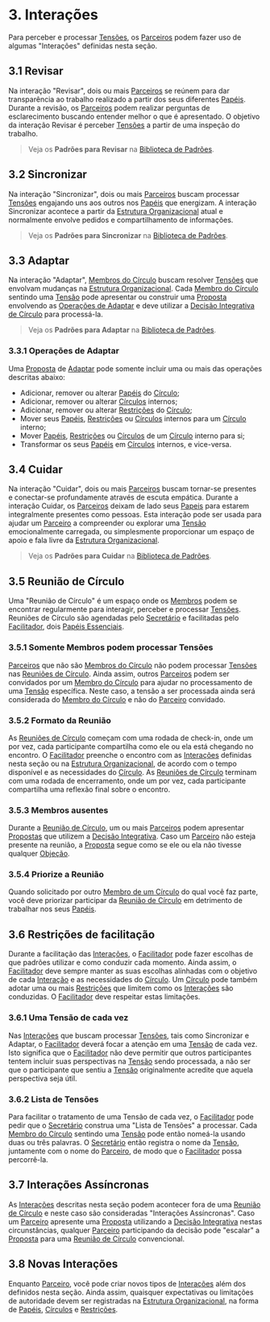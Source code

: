 # 3. <span id="interacoes">Interações</span>

Para perceber e processar [Tensões][tensoes], os [Parceiros][parceiros] podem fazer uso de algumas "Interações" definidas nesta seção.

## 3.1 <span id="revisar">Revisar</span>

Na interação "Revisar", dois ou mais [Parceiros][parceiros] se reúnem para dar transparência ao trabalho realizado a partir dos seus diferentes [Papéis][papeis]. Durante a revisão, os [Parceiros][parceiros] podem realizar perguntas de esclarecimento buscando entender melhor o que é apresentado. O objetivo da interação Revisar é perceber [Tensões][tensoes] a partir de uma inspeção do trabalho.

> Veja os **Padrões para Revisar** na [Biblioteca de Padrões](../biblioteca/README.md).

## 3.2 <span id="sincronizar">Sincronizar</span>

Na interação "Sincronizar", dois ou mais [Parceiros][parceiros] buscam processar [Tensões][tensoes] engajando uns aos outros nos [Papéis][papeis] que energizam. A interação Sincronizar acontece a partir da [Estrutura Organizacional][estrutura-organizacional] atual e normalmente envolve pedidos e compartilhamento de informações.

> Veja os **Padrões para Sincronizar** na [Biblioteca de Padrões](../biblioteca/README.md).

## 3.3 <span id="adaptar">Adaptar</span>

Na interação "Adaptar", [Membros do Círculo][membros-do-circulo] buscam resolver [Tensões][tensoes] que envolvam mudanças na [Estrutura Organizacional][estrutura-organizacional]. Cada [Membro do Círculo][membros-do-circulo] sentindo uma [Tensão][tensoes] pode apresentar ou construir uma [Proposta][propostas] envolvendo as [Operações de Adaptar][operacoes-de-adaptar] e deve utilizar a [Decisão Integrativa de Círculo][decisao-integrativa-de-circulo] para processá-la.

> Veja os **Padrões para Adaptar** na [Biblioteca de Padrões](../biblioteca/README.md).

### 3.3.1 <span id="operacoes-de-adaptar">Operações de Adaptar</span>

Uma [Proposta][propostas] de [Adaptar][adaptar] pode somente incluir uma ou mais das operações descritas abaixo:

* Adicionar, remover ou alterar [Papéis][papeis] do [Círculo][circulos];
* Adicionar, remover ou alterar [Círculos][circulos] internos;
* Adicionar, remover ou alterar [Restrições][restricoes] do [Círculo][circulos];
* Mover seus [Papéis][papeis], [Restrições][restricoes] ou [Círculos][circulos] internos para um [Círculo][circulos] interno;
* Mover [Papéis][papeis], [Restrições][restricoes] ou [Círculos][circulos] de um [Círculo][circulos] interno para si;
* Transformar os seus [Papéis][papeis] em [Círculos][circulos] internos, e vice-versa.

## 3.4 <span id="cuidar">Cuidar</span>

Na interação "Cuidar", dois ou mais [Parceiros][parceiros] buscam tornar-se presentes e conectar-se profundamente através de escuta empática. Durante a interação Cuidar, os [Parceiros][parceiros] deixam de lado seus [Papeis][papeis] para estarem integralmente presentes como pessoas. Esta interação pode ser usada para ajudar um [Parceiro][parceiros] a compreender ou explorar uma [Tensão][tensoes] emocionalmente carregada, ou simplesmente proporcionar um espaço de apoio e fala livre da [Estrutura Organizacional][estrutura-organizacional].

> Veja os **Padrões para Cuidar** na [Biblioteca de Padrões](../biblioteca/README.md).

## 3.5 <span id="reuniao-de-circulo">Reunião de Círculo</span>

Uma "Reunião de Círculo" é um espaço onde os [Membros][membros-do-circulo] podem se encontrar regularmente para interagir, perceber e processar [Tensões][tensoes]. Reuniões de Círculo são agendadas pelo [Secretário][secretario] e facilitadas pelo [Facilitador][facilitador], dois [Papéis Essenciais][papeis-essenciais].

### 3.5.1 <span id="somente-membros-podem-processar-tensoes">Somente Membros podem processar Tensões</span>

[Parceiros][parceiros] que não são [Membros do Círculo][membros-do-circulo] não podem processar [Tensões][tensoes] nas [Reuniões de Círculo][reunioes]. Ainda assim, outros [Parceiros][parceiros] podem ser convidados por um [Membro do Círculo][membros-do-circulo] para ajudar no processamento de uma [Tensão][tensoes] específica. Neste caso, a tensão a ser processada ainda será considerada do [Membro do Círculo][membros-do-circulo] e não do [Parceiro][parceiros] convidado.

### 3.5.2 <span id="formato-da-reuniao">Formato da Reunião</span>

As [Reuniões de Círculo][reunioes] começam com uma rodada de check-in, onde um por vez, cada participante compartilha como ele ou ela está chegando no encontro. O [Facilitador][facilitador] preenche o encontro com as [Interações][interacoes] definidas nesta seção ou na [Estrutura Organizacional][estrutura-organizacional], de acordo com o tempo disponível e as necessidades do [Círculo][circulos]. As [Reuniões de Círculo][reunioes] terminam com uma rodada de encerramento, onde um por vez, cada participante compartilha uma reflexão final sobre o encontro.

### 3.5.3 <span id="membros-ausentes">Membros ausentes</span>

Durante a [Reunião de Círculo][reunioes], um ou mais [Parceiros][parceiros] podem apresentar [Propostas][propostas] que utilizem a [Decisão Integrativa][decisao-integrativa]. Caso um [Parceiro][parceiros] não esteja presente na reunião, a [Proposta][propostas] segue como se ele ou ela não tivesse qualquer [Objeção][objecoes].

### 3.5.4 <span id="">Priorize a Reunião</span>

Quando solicitado por outro [Membro de um Círculo][membros-do-circulo] do qual você faz parte, você deve priorizar participar da [Reunião de Círculo][reunioes] em detrimento de trabalhar nos seus [Papéis][papeis].

## 3.6 <span id="restricoes-de-facilitacao">Restrições de facilitação</span>

Durante a facilitação das [Interações][interacoes], o [Facilitador][facilitador] pode fazer escolhas de que padrões utilizar e como conduzir cada momento. Ainda assim, o [Facilitador][facilitador] deve sempre manter as suas escolhas alinhadas com o objetivo de cada [Interação][interacoes] e as necessidades do [Círculo][circulos]. Um [Círculo][circulos] pode também adotar uma ou mais [Restrições][restricoes] que limitem como os [Interações][interacoes] são conduzidas. O [Facilitador][facilitador] deve respeitar estas limitações.

### 3.6.1 <span id="uma-tensao-de-cada-vez">Uma Tensão de cada vez</span>

Nas [Interações][interacoes] que buscam processar [Tensões][tensoes], tais como Sincronizar e Adaptar, o [Facilitador][facilitador] deverá focar a atenção em uma [Tensão][tensoes] de cada vez. Isto significa que o [Facilitador][facilitador] não deve permitir que outros participantes tentem incluir suas perspectivas na [Tensão][tensoes] sendo processada, a não ser que o participante que sentiu a [Tensão][tensoes] originalmente acredite que aquela perspectiva seja útil.

### 3.6.2 <span id="lista-de-tensoes">Lista de Tensões</span>

Para facilitar o tratamento de uma Tensão de cada vez, o [Facilitador][facilitador] pode pedir que o [Secretário][secretario] construa uma "Lista de Tensões" a processar. Cada [Membro do Círculo][membros-do-circulo] sentindo uma [Tensão][tensoes] pode então nomeá-la usando duas ou três palavras. O [Secretário][secretario] então registra o nome da [Tensão][tensoes], juntamente com o nome do [Parceiro][parceiros], de modo que o [Facilitador](#papeis-essenciais.md#facilitador) possa percorrê-la.

## 3.7 <span id="interacoes-assincronas">Interações Assíncronas</span>

As [Interações][interacoes] descritas nesta seção podem acontecer fora de uma [Reunião de Círculo][reunioes] e neste caso são consideradas "Interações Assíncronas". Caso um [Parceiro][parceiros] apresente uma [Proposta][propostas] utilizando a [Decisão Integrativa][decisao-integrativa] nestas circunstâncias, qualquer [Parceiro][parceiros] participando da decisão pode "escalar" a [Proposta][propostas] para uma [Reunião de Círculo][reunioes] convencional.

## 3.8 <span id="novas-interacoes">Novas Interações</span>

Enquanto [Parceiro][parceiros], você pode criar novos tipos de [Interações][interacoes] além dos definidos nesta seção. Ainda assim, quaisquer expectativas ou limitações de autoridade devem ser registradas na [Estrutura Organizacional][estrutura-organizacional], na forma de [Papéis][papeis], [Círculos][circulos] e [Restrições][restricoes].

<!-- Links -->
[meta-acordos]: README.md

[proposito-evolutivo]: organizacao.md#proposito-evolutivo
[organizacao]: organizacao.md
[tensoes]: organizacao.md#tensoes
[parceiros]: organizacao.md#parceiros

[estrutura-organizacional]: estrutura-organizacional.md
[membros-do-circulo]: estrutura-organizacional.md#membros-do-circulo
[papeis]: estrutura-organizacional.md#papeis
[restricoes]: estrutura-organizacional.md#restricoes
[circulos]: estrutura-organizacional.md#circulos

[decisao-integrativa]: decisoes.md#decisao-integrativa
[decisao-integrativa-de-circulo]: decisoes.md#decisao-integrativa-de-circulo
[propostas]: decisoes.md#proposta
[objecoes]: deisoes.md#objecoes
[deveres]: direitos-e-deveres.md

[interacoes]: interacoes.md
[adaptar]: interacoes.md#adaptar
[operacoes-de-adaptar]: interacoes.md#operacoes-de-adaptar
[reunioes]: interacoes.md#reuniao-de-circulo

[papeis-essenciais]: papeis-essenciais.md
[elo-externo]: papeis-essenciais.md#elo-externo
[elo-interno]: papeis-essenciais.md#elo-interno
[facilitador]: papeis-essenciais.md#facilitador
[secretario]: papeis-essenciais.md#secretario
